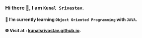 ### Hi there 👋, I am `Kunal Srivastav`.
#### 🌱 I’m currently learning `Object Oriented Programming` with `JAVA`.
#### 🌐 Visit at : [kunalsrivastav.github.io](https://kunalsrivastav.github.io/).

<!--
**kunalsrivastav/kunalsrivastav** is a ✨ _special_ ✨ repository because its `README.md` (this file) appears on your GitHub profile.

Here are some ideas to get you started:

- 🔭 I’m currently working on ...
- 🌱 I’m currently learning ...
- 👯 I’m looking to collaborate on ...
- 🤔 I’m looking for help with ...
- 💬 Ask me about ...
- 📫 How to reach me: ...
- 😄 Pronouns: ...
- ⚡ Fun fact: ...
-->
